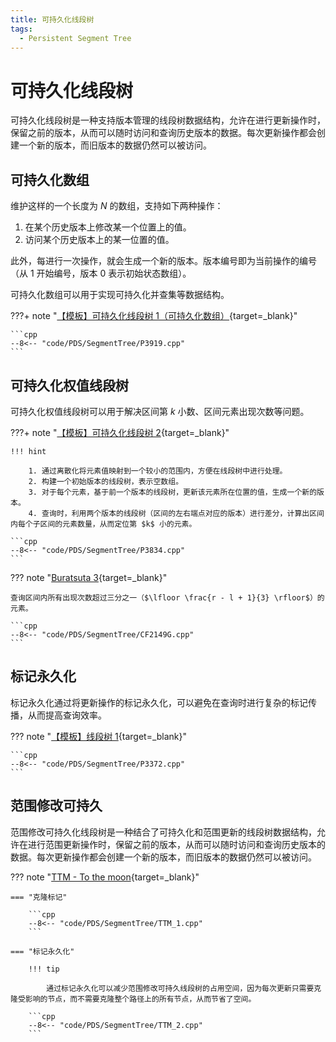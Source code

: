 ```yaml
---
title: 可持久化线段树
tags:
  - Persistent Segment Tree
---
```


# 可持久化线段树

可持久化线段树是一种支持版本管理的线段树数据结构，允许在进行更新操作时，保留之前的版本，从而可以随时访问和查询历史版本的数据。每次更新操作都会创建一个新的版本，而旧版本的数据仍然可以被访问。

## 可持久化数组

维护这样的一个长度为 $N$ 的数组，支持如下两种操作：

1. 在某个历史版本上修改某一个位置上的值。
2. 访问某个历史版本上的某一位置的值。

此外，每进行一次操作，就会生成一个新的版本。版本编号即为当前操作的编号（从 $1$ 开始编号，版本 $0$ 表示初始状态数组）。

可持久化数组可以用于实现可持久化并查集等数据结构。

???+ note "[【模板】可持久化线段树 1（可持久化数组）](https://www.luogu.com.cn/problem/P3919){target=_blank}"

    ```cpp
    --8<-- "code/PDS/SegmentTree/P3919.cpp"
    ```

## 可持久化权值线段树

可持久化权值线段树可以用于解决区间第 $k$ 小数、区间元素出现次数等问题。

???+ note "[【模板】可持久化线段树 2](https://www.luogu.com.cn/problem/P3834){target=_blank}"

    !!! hint

        1. 通过离散化将元素值映射到一个较小的范围内，方便在线段树中进行处理。
        2. 构建一个初始版本的线段树，表示空数组。
        3. 对于每个元素，基于前一个版本的线段树，更新该元素所在位置的值，生成一个新的版本。
        4. 查询时，利用两个版本的线段树（区间的左右端点对应的版本）进行差分，计算出区间内每个子区间的元素数量，从而定位第 $k$ 小的元素。

    ```cpp
    --8<-- "code/PDS/SegmentTree/P3834.cpp"
    ```

??? note "[Buratsuta 3](https://codeforces.com/contest/2149/problem/G){target=_blank}"

    查询区间内所有出现次数超过三分之一（$\lfloor \frac{r - l + 1}{3} \rfloor$）的元素。

    ```cpp
    --8<-- "code/PDS/SegmentTree/CF2149G.cpp"
    ```

## 标记永久化

标记永久化通过将更新操作的标记永久化，可以避免在查询时进行复杂的标记传播，从而提高查询效率。

??? note "[【模板】线段树 1](https://www.luogu.com.cn/problem/P3372){target=_blank}"

    ```cpp
    --8<-- "code/PDS/SegmentTree/P3372.cpp"
    ```

## 范围修改可持久

范围修改可持久化线段树是一种结合了可持久化和范围更新的线段树数据结构，允许在进行范围更新操作时，保留之前的版本，从而可以随时访问和查询历史版本的数据。每次更新操作都会创建一个新的版本，而旧版本的数据仍然可以被访问。

??? note "[TTM - To the moon](https://www.spoj.com/problems/TTM/){target=_blank}"

    === "克隆标记"

        ```cpp
        --8<-- "code/PDS/SegmentTree/TTM_1.cpp"
        ```

    === "标记永久化"

        !!! tip

            通过标记永久化可以减少范围修改可持久线段树的占用空间，因为每次更新只需要克隆受影响的节点，而不需要克隆整个路径上的所有节点，从而节省了空间。

        ```cpp
        --8<-- "code/PDS/SegmentTree/TTM_2.cpp"
        ```